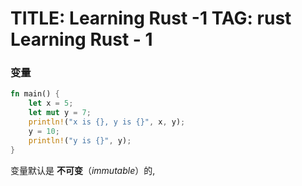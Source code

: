 TITLE: Learning Rust -1
TAG: rust
Learning Rust - 1
================

### 变量
```Rust
fn main() {
    let x = 5;
    let mut y = 7;
    println!("x is {}, y is {}", x, y);
    y = 10;
    println!("y is {}", y);
}
```
变量默认是 **不可变**（*immutable*）的,
